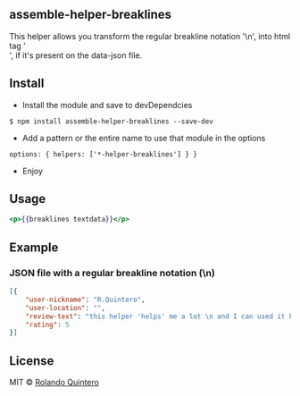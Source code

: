 ## assemble-helper-breaklines

This helper allows you transform the regular breakline notation '\n', into html tag '<br />', if it's present on the data-json file.


## Install

- Install the module and save to devDependcies
``` 
$ npm install assemble-helper-breaklines --save-dev
```

- Add a pattern or the entire name to use that module in the options
```
options: { helpers: ['*-helper-breaklines'] } }
```

- Enjoy


## Usage

```hbs
<p>{{breaklines textdata}}</p>
```

## Example

### JSON file with a regular breakline notation (\n)

```json
[{
	"user-nickname": "R.Quintero",
	"user-location": "",
	"review-text": "this helper 'helps' me a lot \n and I can used it EVERYWHERE!",
	"rating": 5
}]
```

## License

MIT © [Rolando Quintero](http://web2.us)
